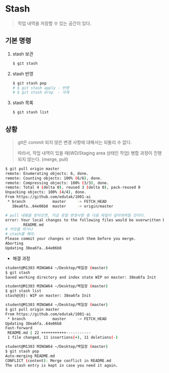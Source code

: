 # Stash

> 작업 내역을 저장할 수 있는 공간이 있다.

## 기본 명령

1. stash 보관

   ```bash
   $ git stash
   ```

2. stash 반영

   ```bash
   $ git stash pop 
   # $ git stash apply - 반영
   # $ git stash drop  - 삭제
   ```

3. stash 목록

   ```bash
   $ git stash list
   ```



## 상황

> git은 commit 되지 않은 변경 사항에 대해서는 되돌리 수 없다.
>
> 따라서, 작업 내역이 있을 때(WD/Staging area 상태인 작업) 병합 과정이 진행되지 않는다. (merge, pull)

```bash
$ git pull origin master
remote: Enumerating objects: 6, done.
remote: Counting objects: 100% (6/6), done.
remote: Compressing objects: 100% (3/3), done.
remote: Total 4 (delta 0), reused 3 (delta 0), pack-reused 0
Unpacking objects: 100% (4/4), done.
From https://github.com/edutak/1001-ai
 * branch            master     -> FETCH_HEAD
   38ea6fa..64e06b8  master     -> origin/master

# pull 내용을 받아오면, 지금 로컬 변경사항 중 다음 파일이 덮어씌여질 것이다.
error: Your local changes to the following files would be overwritten by merge:
        README.md
# 커밋을 하거나
# stash를 해라.
Please commit your changes or stash them before you merge.
Aborting
Updating 38ea6fa..64e06b8

```

* 해결 과정

```bash
student@M1303 MINGW64 ~/Desktop/백일장 (master)
$ git stash
Saved working directory and index state WIP on master: 38ea6fa Init

student@M1303 MINGW64 ~/Desktop/백일장 (master)
$ git stash list
stash@{0}: WIP on master: 38ea6fa Init

student@M1303 MINGW64 ~/Desktop/백일장 (master)
$ git pull origin master
From https://github.com/edutak/1001-ai
 * branch            master     -> FETCH_HEAD
Updating 38ea6fa..64e06b8
Fast-forward
 README.md | 22 +++++++++++-----------
 1 file changed, 11 insertions(+), 11 deletions(-)

student@M1303 MINGW64 ~/Desktop/백일장 (master)
$ git stash pop
Auto-merging README.md
CONFLICT (content): Merge conflict in README.md
The stash entry is kept in case you need it again.
```












